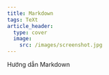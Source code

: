 ```yaml
---
title: Markdown
tags: TeXt
article_header:
  type: cover
  image:
    src: /images/screenshot.jpg
---
```


<!--more-->

Hướng dẫn Markdown
